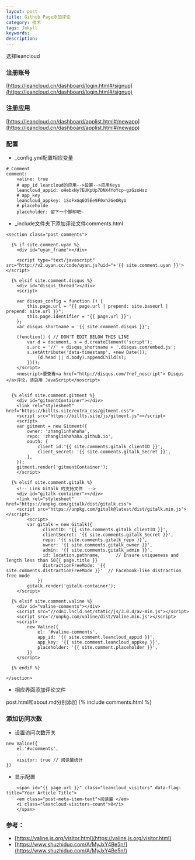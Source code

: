```yaml
---
layout: post
title: Github Page添加评论
category: 技术
tags: Jekyll
keywords:
description:
---
```


选择leancloud


### 注册账号

[https://leancloud.cn/dashboard/login.html#/signup](https://leancloud.cn/dashboard/login.html#/signup)

### 注册应用

[https://leancloud.cn/dashboard/applist.html#/newapp](https://leancloud.cn/dashboard/applist.html#/newapp)


### 配置

- _config.yml配置相应变量

```
# Comment
comment:
    valine: true
    # app_id leancloud的应用-->设置-->应用Keys
    leancloud_appid: oHebxNy7EUKpUp7DNX4YoYcp-gzGzoHsz
    # app_key
    leancloud_appkey: iSoFxGq6O5Ee9F0xh2GeORyU
    # placeholde
    placeholder: 留下一个脚印吧~

```

- _include文件夹下添加评论文件comments.html

```
<section class="post-comments">

  {% if site.comment.uyan %}
    <div id="uyan_frame"></div>

    <script type="text/javascript" src="http://v2.uyan.cc/code/uyan.js?uid="+'{{ site.comment.uyan }}'></script>

  {% elsif site.comment.disqus %}
    <div id="disqus_thread"></div>
    <script>
    
    var disqus_config = function () {
        this.page.url = "{{ page.url | prepend: site.baseurl | prepend: site.url }}";
        this.page.identifier = "{{ page.url }}";
    };
    var disqus_shortname = '{{ site.comment.disqus }}';
    
    (function() { // DON'T EDIT BELOW THIS LINE
        var d = document, s = d.createElement('script');
        s.src = '//' + disqus_shortname + '.disqus.com/embed.js';
        s.setAttribute('data-timestamp', +new Date());
            (d.head || d.body).appendChild(s);
        })();
    </script>
    <noscript>要查看<a href="http://disqus.com/?ref_noscript"> Disqus </a>评论，请启用 JavaScript</noscript>
    

  {% elsif site.comment.gitment %}
    <div id="gitmentContainer"></div>
    <link rel="stylesheet" href="https://billts.site/extra_css/gitment.css">
    <script src="https://billts.site/js/gitment.js"></script>
    <script>
    var gitment = new Gitment({
        owner: 'zhanglinhahaha',
        repo: 'zhanglinhahaha.github.io',
        oauth: {
            client_id:'{{ site.comments.gitalk_clientID }}',
            client_secret: '{{ site.comments.gitalk_Secret }}',
        },
    });
    gitment.render('gitmentContainer');
    </script>

  {% elsif site.comment.gitalk %}
    <!-- Link Gitalk 的支持文件  -->
    <div id="gitalk-container"></div>
    <link rel="stylesheet" href="https://unpkg.com/gitalk/dist/gitalk.css">
    <script src="https://unpkg.com/gitalk@latest/dist/gitalk.min.js"></script> 
        <script>
        var gitalk = new Gitalk({
              clientID: '{{ site.comments.gitalk_clientID }}',
              clientSecret: '{{ site.comments.gitalk_Secret }}',
              repo: '{{ site.comments.gitalk_repo }}',
              owner: '{{ site.comments.gitalk_owner }}',
              admin: '{{ site.comments.gitalk_admin }}',
              id: location.pathname,      // Ensure uniqueness and length less than 50{{ page.title }}
              distractionFreeMode: '{{ site.comments.distractionFreeMode }}'  // Facebook-like distraction free mode
            })
        gitalk.render('gitalk-container');
    </script>

  {% elsif site.comment.valine %}
    <div id="valine-comments"></div>
    <script src="//cdn1.lncld.net/static/js/3.0.4/av-min.js"></script>
    <script src='//unpkg.com/valine/dist/Valine.min.js'></script>
    <script>
        new Valine({
            el: '#valine-comments',
            app_id: '{{ site.comment.leancloud_appid }}',   
            app_key: '{{ site.comment.leancloud_appkey }}', 
            placeholder: '{{ site.comment.placeholder }}',
        })
    </script>

  {% endif %}

</section>

```

- 相应界面添加评论文件

post.html和about.md分别添加 {% include comments.html %}


### 添加访问次数

- 设置访问次数开关

```
new Valine({
    el:'#vcomments',
    ...
    visitor: true // 阅读量统计
})

```

- 显示配置

```
    <span id="{{ page.url }}" class="leancloud_visitors" data-flag-title="Your Article Title">
    <em class="post-meta-item-text">阅读量 </em>
    <i class="leancloud-visitors-count">0</i>
    </span>
```


### 参考：

- [https://valine.js.org/visitor.html](https://valine.js.org/visitor.html)
- [https://www.shuzhiduo.com/A/MyJxY4Be5n/](https://www.shuzhiduo.com/A/MyJxY4Be5n/)



